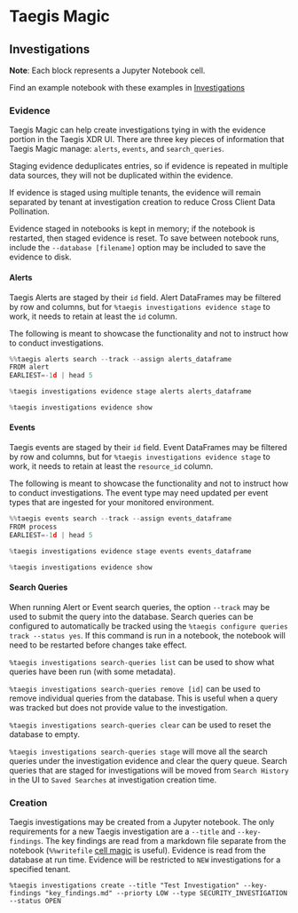 # Taegis Magic

## Investigations

**Note**: Each block represents a Jupyter Notebook cell.

Find an example notebook with these examples in [Investigations](notebooks/Investigations.ipynb)

### Evidence

Taegis Magic can help create investigations tying in with the evidence portion in the Taegis XDR UI.  There are three key pieces of information that Taegis Magic manage: `alerts`, `events`, and `search_queries`.

Staging evidence deduplicates entries, so if evidence is repeated in multiple data sources, they will not be duplicated within the evidence.

If evidence is staged using multiple tenants, the evidence will remain separated by tenant at investigation creation to reduce Cross Client Data Pollination.

Evidence staged in notebooks is kept in memory; if the notebook is restarted, then staged evidence is reset. To save between notebook runs, include the `--database [filename]` option may be included to save the evidence to disk.

#### Alerts

Taegis Alerts are staged by their `id` field.  Alert DataFrames may be filtered by row and columns, but for `%taegis investigations evidence stage` to work, it needs to retain at least the `id` column.

The following is meant to showcase the functionality and not to instruct how to conduct investigations.

```python
%%taegis alerts search --track --assign alerts_dataframe
FROM alert
EARLIEST=-1d | head 5
```

```python
%taegis investigations evidence stage alerts alerts_dataframe
```

```python
%taegis investigations evidence show
```

#### Events

Taegis events are staged by their `id` field.  Event DataFrames may be filtered by row and columns, but for `%taegis investigations evidence stage` to work, it needs to retain at least the `resource_id` column.

The following is meant to showcase the functionality and not to instruct how to conduct investigations.  The event type may need updated per event types that are ingested for your monitored environment. 

```python
%%taegis events search --track --assign events_dataframe
FROM process
EARLIEST=-1d | head 5
```

```python
%taegis investigations evidence stage events events_dataframe
```

```python
%taegis investigations evidence show
```

#### Search Queries

When running Alert or Event search queries, the option `--track` may be used to submit the query into the database.  Search queries can be configured to automatically be tracked using the `%taegis configure queries track --status yes`.  If this command is run in a notebook, the notebook will need to be restarted before changes take effect.

`%taegis investigations search-queries list` can be used to show what queries have been run (with some metadata).  

`%taegis investigations search-queries remove [id]` can be used to remove individual queries from the database.  This is useful when a query was tracked but does not provide value to the investigation.  

`%taegis investigations search-queries clear` can be used to reset the database to empty.  

`%taegis investigations search-queries stage` will move all the search queries under the investigation evidence and clear the query queue.  Search queries that are staged for investigations will be moved from `Search History` in the UI to `Saved Searches` at investigation creation time.

### Creation

Taegis investigations may be created from a Jupyter notebook.  The only requirements for a new Taegis investigation are a `--title` and `--key-findings`.  The key findings are read from a markdown file separate from the notebook (`%%writefile` [cell magic](https://ipython.readthedocs.io/en/stable/interactive/magics.html#cellmagic-writefile) is useful).  Evidence is read from the database at run time.  Evidence will be restricted to `NEW` investigations for a specified tenant.

```
%taegis investigations create --title "Test Investigation" --key-findings "key_findings.md" --priorty LOW --type SECURITY_INVESTIGATION --status OPEN
```
